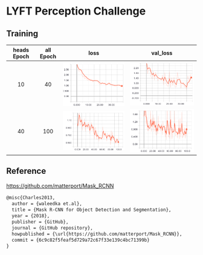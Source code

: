 
# LYFT Perception Challenge


## Training

<!-- Loss

heads = 10 all = 40 

![loss](./assets/loss_40.png)

heads = 40 all = 100

![loss](./assets/loss2.png)

Validation loss

![val_loss](./assets/val_loss_40.png)

![val_loss](./assets/val_loss2.png) -->


| heads Epoch | all Epoch | loss | val_loss |
|:-----------:|:---------:|:----:|:--------:|
| 10 		  | 40		  | ![loss](./assets/loss_40.png) | ![val_loss](./assets/val_loss_40.png) |
| 40 		  | 100		  | ![loss](./assets/loss2.png) | ![val_loss](./assets/val_loss2.png) |



## Reference
https://github.com/matterport/Mask_RCNN
```
@misc{Charles2013,
  author = {waleedka et.al},
  title = {Mask R-CNN for Object Detection and Segmentation},
  year = {2018},
  publisher = {GitHub},
  journal = {GitHub repository},
  howpublished = {\url{https://github.com/matterport/Mask_RCNN}},
  commit = {6c9c82f5feaf5d729a72c67f33e139c4bc71399b}
}
```